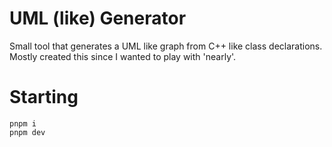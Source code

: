 # UML (like) Generator

Small tool that generates a UML like graph from C++ like class declarations.
Mostly created this since I wanted to play with 'nearly'.

# Starting

```
pnpm i 
pnpm dev
```
